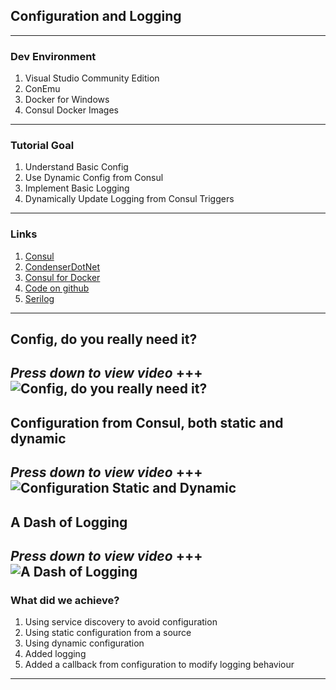 ## Configuration and Logging
---
### Dev Environment


1. Visual Studio Community Edition
1. ConEmu
1. Docker for Windows
1. Consul Docker Images
---
### Tutorial Goal


1. Understand Basic Config
1. Use Dynamic Config from Consul
1. Implement Basic Logging
1. Dynamically Update Logging from Consul Triggers
---
### Links


1. [Consul](https://consul.io)
1. [CondenserDotNet](https://github.com/Drawaes/condenserdotnet)
1. [Consul for Docker](https://hub.docker.com/_/consul/)
1. [Code on github](https://github.com/Drawaes/Condenser.ApiFirst/tree/Tutorial2)
1. [Serilog](https://serilog.net/)
---
## Config, do you really need it?


*Press down to view video*
+++
![Config, do you really need it?](https://www.youtube.com/embed/B2D76adcseo?list=PLmH6QaxzgYQtW5lv51IiqroNlHH38m4Ue)
---
## Configuration from Consul, both static and dynamic

*Press down to view video*
+++
![Configuration Static and Dynamic](https://www.youtube.com/embed/iIUnvZkZEDY?list=PLmH6QaxzgYQtW5lv51IiqroNlHH38m4Ue)
---
## A Dash of Logging


*Press down to view video*
+++
![A Dash of Logging](https://www.youtube.com/embed/3SugkrwMv7g?list=PLmH6QaxzgYQtW5lv51IiqroNlHH38m4Ue)
---
### What did we achieve?


1. Using service discovery to avoid configuration
1. Using static configuration from a source
1. Using dynamic configuration
1. Added logging
1. Added a callback from configuration to modify logging behaviour
---
